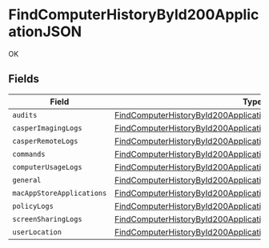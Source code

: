 # FindComputerHistoryById200ApplicationJSON

OK


## Fields

| Field                                                                                                                                                           | Type                                                                                                                                                            | Required                                                                                                                                                        | Description                                                                                                                                                     |
| --------------------------------------------------------------------------------------------------------------------------------------------------------------- | --------------------------------------------------------------------------------------------------------------------------------------------------------------- | --------------------------------------------------------------------------------------------------------------------------------------------------------------- | --------------------------------------------------------------------------------------------------------------------------------------------------------------- |
| `audits`                                                                                                                                                        | [FindComputerHistoryById200ApplicationJSONAudits](../../models/operations/findcomputerhistorybyid200applicationjsonaudits.md)[]                                 | :heavy_minus_sign:                                                                                                                                              | N/A                                                                                                                                                             |
| `casperImagingLogs`                                                                                                                                             | [FindComputerHistoryById200ApplicationJSONCasperImagingLogs](../../models/operations/findcomputerhistorybyid200applicationjsoncasperimaginglogs.md)[]           | :heavy_minus_sign:                                                                                                                                              | N/A                                                                                                                                                             |
| `casperRemoteLogs`                                                                                                                                              | [FindComputerHistoryById200ApplicationJSONCasperRemoteLogs](../../models/operations/findcomputerhistorybyid200applicationjsoncasperremotelogs.md)[]             | :heavy_minus_sign:                                                                                                                                              | N/A                                                                                                                                                             |
| `commands`                                                                                                                                                      | [FindComputerHistoryById200ApplicationJSONCommands](../../models/operations/findcomputerhistorybyid200applicationjsoncommands.md)                               | :heavy_minus_sign:                                                                                                                                              | N/A                                                                                                                                                             |
| `computerUsageLogs`                                                                                                                                             | [FindComputerHistoryById200ApplicationJSONComputerUsageLogs](../../models/operations/findcomputerhistorybyid200applicationjsoncomputerusagelogs.md)[]           | :heavy_minus_sign:                                                                                                                                              | N/A                                                                                                                                                             |
| `general`                                                                                                                                                       | [FindComputerHistoryById200ApplicationJSONGeneral](../../models/operations/findcomputerhistorybyid200applicationjsongeneral.md)                                 | :heavy_minus_sign:                                                                                                                                              | N/A                                                                                                                                                             |
| `macAppStoreApplications`                                                                                                                                       | [FindComputerHistoryById200ApplicationJSONMacAppStoreApplications](../../models/operations/findcomputerhistorybyid200applicationjsonmacappstoreapplications.md) | :heavy_minus_sign:                                                                                                                                              | N/A                                                                                                                                                             |
| `policyLogs`                                                                                                                                                    | [FindComputerHistoryById200ApplicationJSONPolicyLogs](../../models/operations/findcomputerhistorybyid200applicationjsonpolicylogs.md)[]                         | :heavy_minus_sign:                                                                                                                                              | N/A                                                                                                                                                             |
| `screenSharingLogs`                                                                                                                                             | [FindComputerHistoryById200ApplicationJSONScreenSharingLogs](../../models/operations/findcomputerhistorybyid200applicationjsonscreensharinglogs.md)[]           | :heavy_minus_sign:                                                                                                                                              | N/A                                                                                                                                                             |
| `userLocation`                                                                                                                                                  | [FindComputerHistoryById200ApplicationJSONUserLocation](../../models/operations/findcomputerhistorybyid200applicationjsonuserlocation.md)[]                     | :heavy_minus_sign:                                                                                                                                              | N/A                                                                                                                                                             |